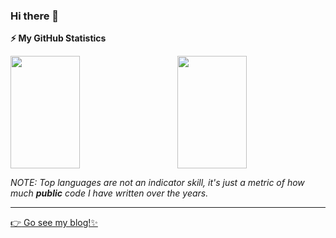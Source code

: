 ### Hi there 👋

<!--
**Ritusan/Ritusan** is a ✨ _special_ ✨ repository because its `README.md` (this file) appears on your GitHub profile.

Here are some ideas to get you started:

- 🔭 I’m currently working on ...
- 🌱 I’m currently learning ...
- 👯 I’m looking to collaborate on ...
- 🤔 I’m looking for help with ...
- 💬 Ask me about ...
- 📫 How to reach me: ...
- 😄 Pronouns: ...
- ⚡ Fun fact: ...
-->

<b>⚡ My GitHub Statistics</b>

<p style="display:flex;justify-content: space-between">
  <img height="180rem" width="47%" src="https://github-readme-stats.vercel.app/api?username=Ritusan&show_icons=true&count_private=true" />
  <img height="180rem" width="47%" src="https://github-readme-stats.vercel.app/api/top-langs/?layout=compact&username=Ritusan" />
  
  _NOTE: Top languages are not an indicator skill, it's just a metric of how much **public** code I have written over the years._
</p>

---

[:point_right: Go see my blog!✨](http://ritusan.top/)
